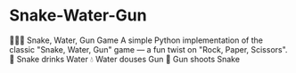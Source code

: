 # Snake-Water-Gun
🐍💧🔫 Snake, Water, Gun Game A simple Python implementation of the classic "Snake, Water, Gun" game — a fun twist on "Rock, Paper, Scissors".  🐍 Snake drinks Water  💧 Water douses Gun  🔫 Gun shoots Snake

